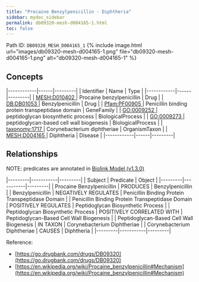 ```yaml
---
title: "Procaine Benzylpenicillin - Diphtheria"
sidebar: mydoc_sidebar
permalink: db09320-mesh-d004165-1.html
toc: false 
---
```



Path ID: `DB09320_MESH_D004165_1`
{% include image.html url="images/db09320-mesh-d004165-1.png" file="db09320-mesh-d004165-1.png" alt="db09320-mesh-d004165-1" %}

## Concepts

|------------|------|---------|
| Identifier | Name | Type    |
|------------|------|---------|
| <a href="https://identifiers.org/MESH:D010402">MESH:D010402 </a> | Procaine benzylpenicillin | Drug |
| <a href="https://identifiers.org/DB:DB01053">DB:DB01053 </a> | Benzylpenicillin | Drug |
| <a href="https://identifiers.org/Pfam:PF00905">Pfam:PF00905 </a> | Penicillin binding protein transpeptidase domain | GeneFamily |
| <a href="https://identifiers.org/GO:0009252">GO:0009252 </a> | peptidoglycan biosynthetic process | BiologicalProcess |
| <a href="https://identifiers.org/GO:0009273">GO:0009273 </a> | peptidoglycan-based cell wall biogenesis | BiologicalProcess |
| <a href="https://identifiers.org/taxonomy:1717">taxonomy:1717 </a> | Corynebacterium diphtheriae | OrganismTaxon |
| <a href="https://identifiers.org/MESH:D004165">MESH:D004165 </a> | Diphtheria | Disease |
|------------|------|---------|

## Relationships


NOTE: predicates are annotated in <a href="https://github.com/biolink/biolink-model/releases/tag/v1.3.0">Biolink Model (v1.3.0)</a>

|---------|-----------|---------|
| Subject | Predicate | Object  |
|---------|-----------|---------|
| Procaine Benzylpenicillin | PRODUCES | Benzylpenicillin |
| Benzylpenicillin | NEGATIVELY REGULATES | Penicillin Binding Protein Transpeptidase Domain |
| Penicillin Binding Protein Transpeptidase Domain | POSITIVELY REGULATES | Peptidoglycan Biosynthetic Process |
| Peptidoglycan Biosynthetic Process | POSITIVELY CORRELATED WITH | Peptidoglycan-Based Cell Wall Biogenesis |
| Peptidoglycan-Based Cell Wall Biogenesis | IN TAXON | Corynebacterium Diphtheriae |
| Corynebacterium Diphtheriae | CAUSES | Diphtheria |
|---------|-----------|---------|

Reference: 
  - [https://go.drugbank.com/drugs/DB09320](https://go.drugbank.com/drugs/DB09320)
  - [https://en.wikipedia.org/wiki/Procaine_benzylpenicillin#Mechanism](https://en.wikipedia.org/wiki/Procaine_benzylpenicillin#Mechanism)
